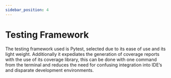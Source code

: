 ```yaml
---
sidebar_position: 4
---
```

# Testing Framework

The testing framework used is Pytest, selected due to its ease of use and its light weight. Additionally it
expediates the generation of coverage reports with the use of its coverage library,
this can be done with one command from the terminal and reduces the need for confusing integration into IDE’s and disparate development environments.
